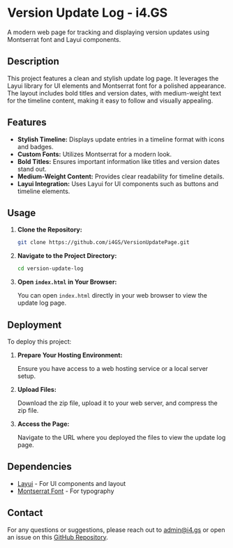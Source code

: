 # Version Update Log - i4.GS

A modern web page for tracking and displaying version updates using Montserrat font and Layui components.

## Description

This project features a clean and stylish update log page. It leverages the Layui library for UI elements and Montserrat font for a polished appearance. The layout includes bold titles and version dates, with medium-weight text for the timeline content, making it easy to follow and visually appealing.

## Features

- **Stylish Timeline:** Displays update entries in a timeline format with icons and badges.
- **Custom Fonts:** Utilizes Montserrat for a modern look.
- **Bold Titles:** Ensures important information like titles and version dates stand out.
- **Medium-Weight Content:** Provides clear readability for timeline details.
- **Layui Integration:** Uses Layui for UI components such as buttons and timeline elements.

## Usage

1. **Clone the Repository:**
    ```bash
    git clone https://github.com/i4GS/VersionUpdatePage.git
    ```

2. **Navigate to the Project Directory:**
    ```bash
    cd version-update-log
    ```

3. **Open `index.html` in Your Browser:**
   
    You can open `index.html` directly in your web browser to view the update log page.

## Deployment

To deploy this project:

1. **Prepare Your Hosting Environment:**
   
    Ensure you have access to a web hosting service or a local server setup.

2. **Upload Files:**
   
    Download the zip file, upload it to your web server, and compress the zip file.

3. **Access the Page:**
   
    Navigate to the URL where you deployed the files to view the update log page.

## Dependencies

- [Layui](https://www.layui.com/) - For UI components and layout
- [Montserrat Font](https://fonts.google.com/specimen/Montserrat) - For typography

## Contact

For any questions or suggestions, please reach out to admin@i4.gs or open an issue on this [GitHub Repository](https://github.com/i4GS/VersionUpdatePage).

